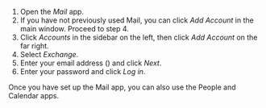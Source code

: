 1. Open the *Mail* app.
2. If you have not previously used Mail, you can click *Add Account* in the main window. Proceed to step 4.
3. Click *Accounts* in the sidebar on the left, then click *Add Account* on the far right.
4. Select *Exchange*.
5. Enter your email address<span class="client_variables_available"> (<code><span class="client_var_email"></span></code>)</span> and click *Next*.
6. Enter your password and click *Log in*.

Once you have set up the Mail app, you can also use the People and Calendar apps.
